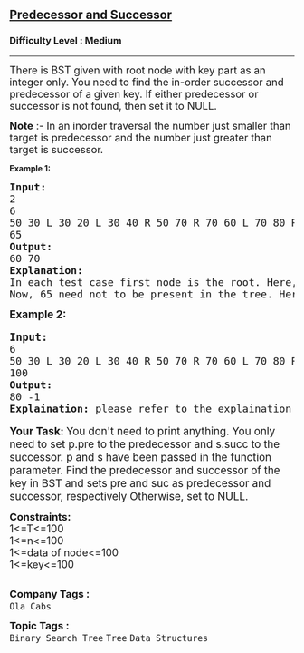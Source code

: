 <h2><a href="https://practice.geeksforgeeks.org/problems/predecessor-and-successor/1">Predecessor and Successor</a></h2><h3>Difficulty Level : Medium</h3><hr><div class="problems_problem_content__Xm_eO"><p><span style="font-size: 18px;">There is BST given with root node with key part as an integer only.&nbsp;You need to find the in-order successor and predecessor of a given key.&nbsp;If either predecessor or successor is not found, then set it to NULL.</span></p>
<p><span style="font-size: 18px;"><strong>Note</strong> :- In an inorder traversal the number just smaller than target is predecessor and the number just greater than target is successor.&nbsp;</span></p>
<p><strong style="font-family: -apple-system, BlinkMacSystemFont, 'Segoe UI', Roboto, Oxygen, Ubuntu, Cantarell, 'Open Sans', 'Helvetica Neue', sans-serif; white-space: normal;">Example 1:</strong></p>
<pre><span style="font-size: 18px;"><strong>Input:</strong>
</span><span style="font-size: 18px;">2<br>6
50 30 L 30 20 L 30 40 R 50 70 R 70 60 L 70 80 R
65</span>
<span style="font-size: 18px;"><strong>Output:</strong>
60 70<br></span><span style="font-size: 18px;"><strong>Explanation:</strong> <br>In each test case first node is the root. Here, 50 is the root. Here, 50 30 L denotes that node having data 50 has its left child having data 30. Similarly, 30 20 L denotes that node having data 30 has its left child having data 20. Same goes for 30 40 R but here R means node 40 is right child of node 30. So, we can easily draw a bst and in first case, we have find predecessor and successor of 65. 
Now, 65 need not to be present in the tree. Here, we can see 60 is its predecessor and 70 would be its successor. Please note that even if 65 were there in the tree, its predecessor and successor would have been the same because we don't count node itself as predecessor or successor.</span><span style="font-size: 18px;"><br></span></pre>
<p><span style="font-size: 14pt;"><strong style="font-family: -apple-system, BlinkMacSystemFont, 'Segoe UI', Roboto, Oxygen, Ubuntu, Cantarell, 'Open Sans', 'Helvetica Neue', sans-serif; white-space: normal;">Example 2:<br></strong></span></p>
<pre style="font-size: 18px;"><strong><span style="font-size: 14pt;">Input:</span></strong><br><span>6
50 30 L 30 20 L 30 40 R 50 70 R 70 60 L 70 80 R
100<br><strong>Output:</strong></span><br><span>80 -1<br><strong>Explaination:</strong> please refer to the explaination for example 1 to get the idea of the approach.</span></pre>
<p><span style="font-size: 14pt;"><strong>Your Task: </strong>You don't need to print anything. You only need to set p.pre to the predecessor and s.succ to the successor. p and s have been passed in the function parameter. Find the predecessor and successor of the key in BST and sets pre and suc as predecessor and successor, respectively Otherwise, set to NULL.</span></p>
<p><strong style="font-size: 18px;">Constraints:&nbsp;<br></strong><span style="font-size: 18px;">1&lt;=T&lt;=100<br>1&lt;=n&lt;=100<br>1&lt;=data of node&lt;=100<br>1&lt;=key&lt;=100</span><br>&nbsp;</p></div><p><span style=font-size:18px><strong>Company Tags : </strong><br><code>Ola Cabs</code>&nbsp;<br><p><span style=font-size:18px><strong>Topic Tags : </strong><br><code>Binary Search Tree</code>&nbsp;<code>Tree</code>&nbsp;<code>Data Structures</code>&nbsp;